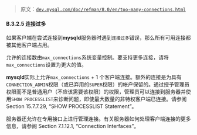 > 原文：[`dev.mysql.com/doc/refman/8.0/en/too-many-connections.html`](https://dev.mysql.com/doc/refman/8.0/en/too-many-connections.html)

#### B.3.2.5 连接过多

如果客户端在尝试连接到**mysqld**服务器时遇到`连接过多`错误，那么所有可用连接都被其他客户端占用。

允许的连接数由`max_connections`系统变量控制。要支持更多连接，请将`max_connections`设置为更大的值。

**mysqld**实际上允许`max_connections` + 1 个客户端连接。额外的连接是为具有`CONNECTION_ADMIN`权限（或已弃用的`SUPER`权限）的帐户保留的。通过授予管理员权限而不是普通用户（不应该需要该权限）的权限，管理员可以连接到服务器并使用`SHOW PROCESSLIST`来诊断问题，即使最大数量的非特权客户端已连接。请参阅 Section 15.7.7.29, “SHOW PROCESSLIST Statement”。

服务器还允许在专用接口上进行管理连接。有关服务器如何处理客户端连接的更多信息，请参阅 Section 7.1.12.1, “Connection Interfaces”。
